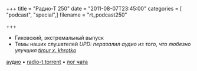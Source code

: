 +++
title = "Радио-Т 250"
date = "2011-08-07T23:45:00"
categories = [ "podcast", "special",]
filename = "rt_podcast250"

+++

- Гиковский, экстремальный выпуск
- Темы наших слушателей
_UPD:  перазалил аудио из того, что любезно улучшил [timur x. khrotko](https://plus.google.com/115656687409923164249/about)_

[аудио](https://archive.rucast.net/radio-t/media/rt_podcast250.mp3) • [radio-t.torrent](http://www.radio-t.com/torrents/rt_podcast250.mp3.torrent) • [лог чата](http://chat.radio-t.com/logs/radio-t-250.html)<audio src="https://archive.rucast.net/radio-t/media/rt_podcast250.mp3" preload="none"></audio>
